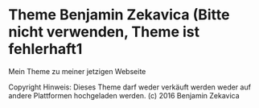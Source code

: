 # Theme Benjamin Zekavica (Bitte nicht verwenden, Theme ist fehlerhaft1
Mein Theme zu meiner jetzigen Webseite

Copyright Hinweis: Dieses Theme darf weder verkäuft werden weder auf andere Plattformen hochgeladen werden.
(c) 2016 Benjamin Zekavica
